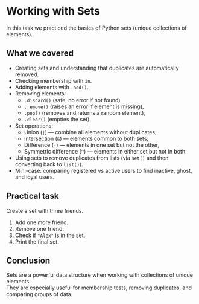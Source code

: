 # Working with Sets

In this task we practiced the basics of Python sets (unique collections of elements).

## What we covered
- Creating sets and understanding that duplicates are automatically removed.
- Checking membership with `in`.
- Adding elements with `.add()`.
- Removing elements:
  - `.discard()` (safe, no error if not found),
  - `.remove()` (raises an error if element is missing),
  - `.pop()` (removes and returns a random element),
  - `.clear()` (empties the set).
- Set operations:
  - Union (`|`) — combine all elements without duplicates,
  - Intersection (`&`) — elements common to both sets,
  - Difference (`-`) — elements in one set but not the other,
  - Symmetric difference (`^`) — elements in either set but not in both.
- Using sets to remove duplicates from lists (via `set()` and then converting back to `list()`).
- Mini-case: comparing registered vs active users to find inactive, ghost, and loyal users.

## Practical task
Create a set with three friends.  
1. Add one more friend.  
2. Remove one friend.  
3. Check if `"Alex"` is in the set.  
4. Print the final set.

## Conclusion
Sets are a powerful data structure when working with collections of unique elements.  
They are especially useful for membership tests, removing duplicates, and comparing groups of data.